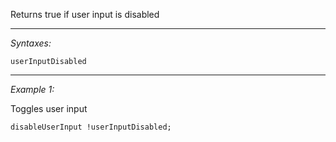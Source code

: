 Returns true if user input is disabled


---
*Syntaxes:*

`userInputDisabled`

---
*Example 1:*

Toggles user input
```sqf
disableUserInput !userInputDisabled;
```